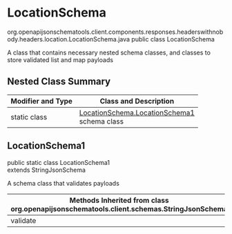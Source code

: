 # LocationSchema
org.openapijsonschematools.client.components.responses.headerswithnobody.headers.location.LocationSchema.java
public class LocationSchema

A class that contains necessary nested schema classes, and classes to store validated list and map payloads

## Nested Class Summary
| Modifier and Type | Class and Description |
| ----------------- | ---------------------- |
| static class | [LocationSchema.LocationSchema1](#locationschema1)<br> schema class |

## LocationSchema1
public static class LocationSchema1<br>
extends StringJsonSchema

A schema class that validates payloads

| Methods Inherited from class org.openapijsonschematools.client.schemas.StringJsonSchema |
| ------------------------------------------------------------------ |
| validate                                                           |
